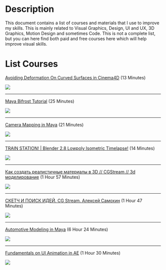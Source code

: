 # Description
This document contains a list of courses and materials that I use to improve my skills. This is mainly related to Visual Graphics, Design, UI and UX, 3D Graphics, Motion Design and sometimes Code. This is not a complete list, but you can here find both paid and free courses here which will help improve visual skills.

# List Courses

[Avoiding Deformation On Curved Surfaces in Cinema4D](https://youtu.be/v-6rgr2oSpg) (13 Minutes)

![](https://i.ytimg.com/vi/v-6rgr2oSpg/maxresdefault.jpg)

---

[Maya Bifrost Tutorial](https://youtu.be/6Ep4SJ-WN9s) (25 Minutes)

![](http://immage.biz/images/2020/07/23/SeM5.jpg)

---

[Camera Mapping in Maya](https://youtu.be/9pCfj68W9AA) (21 Minutes)

![](http://immage.biz/images/2020/07/23/SeMi.jpg)

---

[TRAIN STATION! | Blender 2.8 Lowpoly Isometric Timelapse!](https://youtu.be/-BjJNMC048U) (14 Minutes)

![](https://i.ytimg.com/vi/-BjJNMC048U/maxresdefault.jpg)

---

[Как создать реалистичные материалы в 3D // CGStream // 3d моделирование](https://youtu.be/aocnpHoTAZg) (1 Hour 57 Minutes)

![](https://i.ytimg.com/vi/aocnpHoTAZg/maxresdefault.jpg)

---

[СКЕТЧ И ПОИСК ИДЕЙ. CG Stream. Алексей Самохин](https://youtu.be/ksvXm0YZm0Y) (1 Hour 47 Minutes)

![](https://i.ytimg.com/vi/ksvXm0YZm0Y/maxresdefault.jpg)

---

[Automotive Modeling in Maya](https://www.pluralsight.com/courses/automotive-modeling-maya-1266) (6 Hour 24 Minutes)

![](https://i.ytimg.com/vi/dlu6eqHwqWU/maxresdefault.jpg)

---

[Fundamentals on UI Animation in AE](https://motiondesign.school/products/ui-animation-fundamentals) (1 Hour 30 Minutes)

![](https://i.ytimg.com/vi/PsRa7meGGlI/maxresdefault.jpg)
